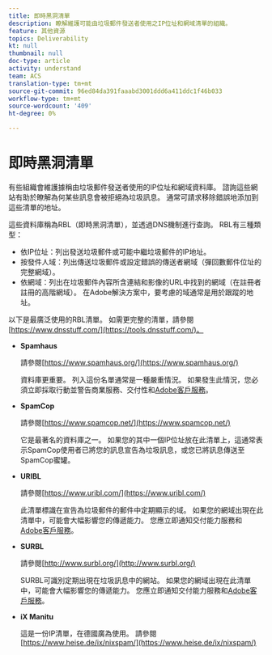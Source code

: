 ```yaml
---
title: 即時黑洞清單
description: 瞭解維護可能由垃圾郵件發送者使用之IP位址和網域清單的組織。
feature: 其他資源
topics: Deliverability
kt: null
thumbnail: null
doc-type: article
activity: understand
team: ACS
translation-type: tm+mt
source-git-commit: 96ed84da391faaabd3001ddd6a411ddc1f46b033
workflow-type: tm+mt
source-wordcount: '409'
ht-degree: 0%

---
```



# 即時黑洞清單

有些組織會維護據稱由垃圾郵件發送者使用的IP位址和網域資料庫。 諮詢這些網站有助於瞭解為何某些訊息會被拒絕為垃圾訊息。 通常可請求移除錯誤地添加到這些清單的地址。

這些資料庫稱為RBL（即時黑洞清單），並透過DNS機制進行查詢。 RBL有三種類型：

* 依IP位址：列出發送垃圾郵件或可能中繼垃圾郵件的IP地址。
* 按發件人域：列出傳送垃圾郵件或設定錯誤的傳送者網域（彈回數郵件位址的完整網域）。
* 依網域：列出在垃圾郵件內容所含連結和影像的URL中找到的網域（在註冊者註冊的高階網域）。 在Adobe解決方案中，要考慮的域通常是用於跟蹤的地址。

以下是最廣泛使用的RBL清單。 如需更完整的清單，請參閱[https://www.dnsstuff.com/](https://tools.dnsstuff.com/)。

* **Spamhaus**

   請參閱[https://www.spamhaus.org/](https://www.spamhaus.org/)

   資料庫更重要。 列入這份名單通常是一種嚴重情況。 如果發生此情況，您必須立即採取行動並警告商業服務、交付性和[Adobe客戶服務](https://helpx.adobe.com/enterprise/admin-guide.html/enterprise/using/support-for-experience-cloud.ug.html)。

* **SpamCop**

   請參閱[https://www.spamcop.net/](https://www.spamcop.net/)

   它是最著名的資料庫之一。 如果您的其中一個IP位址放在此清單上，這通常表示SpamCop使用者已將您的訊息宣告為垃圾訊息，或您已將訊息傳送至SpamCop蜜罐。

* **URIBL**

   請參閱[https://www.uribl.com/](https://www.uribl.com/)

   此清單標識在宣告為垃圾郵件的郵件中定期顯示的域。 如果您的網域出現在此清單中，可能會大幅影響您的傳遞能力。 您應立即通知交付能力服務和[Adobe客戶服務](https://helpx.adobe.com/enterprise/admin-guide.html/enterprise/using/support-for-experience-cloud.ug.html)。

* **SURBL**

   請參閱[http://www.surbl.org/](http://www.surbl.org/)

   SURBL可識別定期出現在垃圾訊息中的網站。 如果您的網域出現在此清單中，可能會大幅影響您的傳遞能力。 您應立即通知交付能力服務和[Adobe客戶服務](https://helpx.adobe.com/enterprise/admin-guide.html/enterprise/using/support-for-experience-cloud.ug.html)。

* **iX Manitu**

   這是一份IP清單，在德國廣為使用。 請參閱[https://www.heise.de/ix/nixspam/](https://www.heise.de/ix/nixspam/)

<!--* SORBS

  [https://www.nl.sorbs.net](https://www.nl.sorbs.net) compiles a list of IP addresses that are reputed to be dynamic IP address (i.e. attributed temporarily to ISP subscribers) or "open relay" addresses. Certain domains check whether the IP address of a sender is not listed on this site before accepting email. Checking the IP addresses on this site can prove useful.-->
